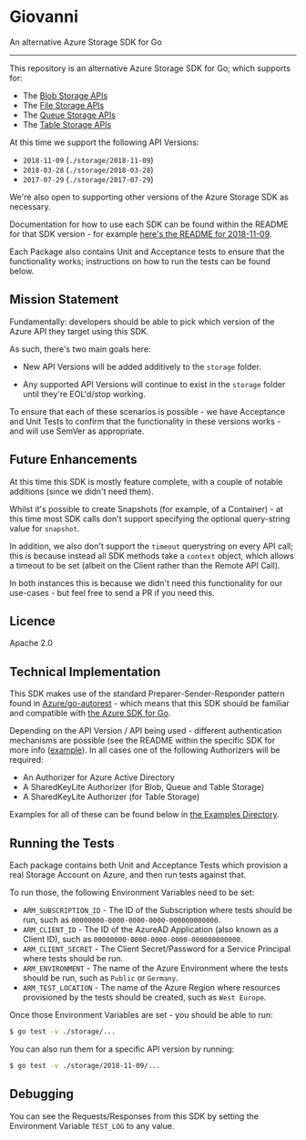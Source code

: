 # Giovanni
An alternative Azure Storage SDK for Go

---

This repository is an alternative Azure Storage SDK for Go; which supports for:

- The [Blob Storage APIs](https://docs.microsoft.com/en-us/rest/api/storageservices/blob-service-rest-api)
- The [File Storage APIs](https://docs.microsoft.com/en-us/rest/api/storageservices/file-service-rest-api)
- The [Queue Storage APIs](https://docs.microsoft.com/en-us/rest/api/storageservices/queue-service-rest-api)
- The [Table Storage APIs](https://docs.microsoft.com/en-us/rest/api/storageservices/table-service-rest-api)

At this time we support the following API Versions:

* `2018-11-09` (`./storage/2018-11-09`)
* `2018-03-28` (`./storage/2018-03-28`)
* `2017-07-29` (`./storage/2017-07-29`)

We're also open to supporting other versions of the Azure Storage SDK as necessary.

Documentation for how to use each SDK can be found within the README for that SDK version - for example [here's the README for 2018-11-09](storage/2018-11-09/README.md).

Each Package also contains Unit and Acceptance tests to ensure that the functionality works; instructions on how to run the tests can be found below.

## Mission Statement

Fundamentally: developers should be able to pick which version of the Azure API they target using this SDK.

As such, there's two main goals here:

* New API Versions will be added additively to the `storage` folder.

* Any supported API Versions will continue to exist in the `storage` folder until they're EOL'd/stop working.

To ensure that each of these scenarios is possible - we have Acceptance and Unit Tests to confirm that the functionality in these versions works - and will use SemVer as appropriate.

## Future Enhancements

At this time this SDK is mostly feature complete, with a couple of notable additions (since we didn't need them).

Whilst it's possible to create Snapshots (for example, of a Container) - at this time most SDK calls don't support specifying the optional query-string value for `snapshot`.

In addition, we also don't support the `timeout` querystring on every API call; this is because instead all SDK methods take a `context` object, which allows a timeout to be set (albeit on the Client rather than the Remote API Call).

In both instances this is because we didn't need this functionality for our use-cases - but feel free to send a PR if you need this.

## Licence

Apache 2.0

## Technical Implementation

This SDK makes use of the standard Preparer-Sender-Responder pattern found in [Azure/go-autorest](https://github.com/Azure/go-autorest) - which means that this SDK should be familiar and compatible with [the Azure SDK for Go](https://github.com/Azure/azure-sdk-for-go).

Depending on the API Version / API being used - different authentication mechanisms are possible (see the README within the specific SDK for more info ([example](XXX)). In all cases one of the following Authorizers will be required:

* An Authorizer for Azure Active Directory
* A SharedKeyLite Authorizer (for Blob, Queue and Table Storage)
* A SharedKeyLite Authorizer (for Table Storage)

Examples for all of these can be found below in [the Examples Directory](examples/).

## Running the Tests

Each package contains both Unit and Acceptance Tests which provision a real Storage Account on Azure, and then run tests against that.

To run those, the following Environment Variables need to be set:

* `ARM_SUBSCRIPTION_ID` - The ID of the Subscription where tests should be run, such as `00000000-0000-0000-0000-000000000000`.
* `ARM_CLIENT_ID` - The ID of the AzureAD Application (also known as a Client ID), such as `00000000-0000-0000-0000-000000000000`.
* `ARM_CLIENT_SECRET` - The Client Secret/Password for a Service Principal where tests should be run.
* `ARM_ENVIRONMENT` - The name of the Azure Environment where the tests should be run, such as `Public` or `Germany`.
* `ARM_TEST_LOCATION` - The name of the Azure Region where resources provisioned by the tests should be created, such as `West Europe`.

Once those Environment Variables are set - you should be able to run:

```bash
$ go test -v ./storage/...
```

You can also run them for a specific API version by running:

```bash
$ go test -v ./storage/2018-11-09/...
```

## Debugging

You can see the Requests/Responses from this SDK by setting the Environment Variable `TEST_LOG` to any value.
